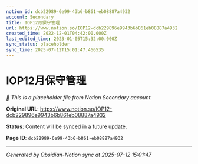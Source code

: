 ```yaml
---
notion_id: dcb22989-6e99-43b6-b861-eb08887a4932
account: Secondary
title: IOP12月保守管理
url: https://www.notion.so/IOP12-dcb229896e9943b6b861eb08887a4932
created_time: 2022-12-01T04:42:00.000Z
last_edited_time: 2023-01-05T15:32:00.000Z
sync_status: placeholder
sync_time: 2025-07-12T15:01:47.466535
---
```


# IOP12月保守管理

*🔄 This is a placeholder file from Notion Secondary account.*

**Original URL**: https://www.notion.so/IOP12-dcb229896e9943b6b861eb08887a4932

**Status**: Content will be synced in a future update.

**Page ID**: `dcb22989-6e99-43b6-b861-eb08887a4932`

---

*Generated by Obsidian-Notion sync at 2025-07-12 15:01:47*
